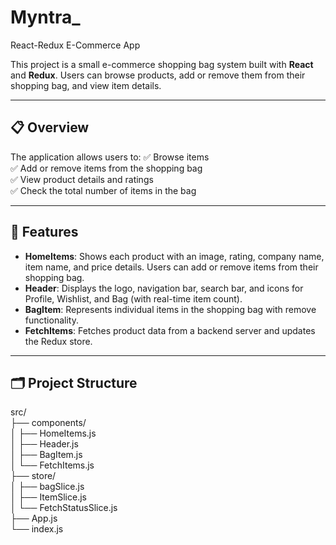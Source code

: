 # Myntra_
 React-Redux E-Commerce App

This project is a small e-commerce shopping bag system built with **React** and **Redux**. Users can browse products, add or remove them from their shopping bag, and view item details.

---

## 📋 Overview

The application allows users to:
✅ Browse items  
✅ Add or remove items from the shopping bag  
✅ View product details and ratings  
✅ Check the total number of items in the bag  

---

## 🚀 Features

- **HomeItems**: Shows each product with an image, rating, company name, item name, and price details. Users can add or remove items from their shopping bag.
- **Header**: Displays the logo, navigation bar, search bar, and icons for Profile, Wishlist, and Bag (with real-time item count).
- **BagItem**: Represents individual items in the shopping bag with remove functionality.
- **FetchItems**: Fetches product data from a backend server and updates the Redux store.

---

## 🗂️ Project Structure
src/<br>
├── components/<br>
│ ├── HomeItems.js<br>
│ ├── Header.js<br>
│ ├── BagItem.js<br>
│ └── FetchItems.js<br>
├── store/<br>
│ ├── bagSlice.js<br>
│ ├── ItemSlice.js<br>
│ └── FetchStatusSlice.js<br>
├── App.js<br>
└── index.js





